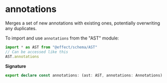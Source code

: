# annotations

Merges a set of new annotations with existing ones, potentially overwriting
any duplicates.

To import and use `annotations` from the "AST" module:

```ts
import * as AST from "@effect/schema/AST"
// Can be accessed like this
AST.annotations
```

**Signature**

```ts
export declare const annotations: (ast: AST, annotations: Annotations) => AST
```
